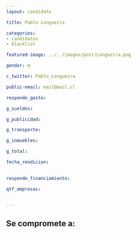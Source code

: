 ```yaml
---
layout: candidato

title: Pablo Longueira

categories: 
- candidatos
- blacklist

featured-image: ../../images/post/Longueira.png

gender: m

c_twitter: Pablo_Longueira

public-email: mail@mail.cl

responde_gasto:

g_sueldos:

g_publicidad:

g_transporte:

g_inmuebles:

g_total:

fecha_rendicion:

 
responde_financiamiento: 

qtf_empresas:


---
```

Se compromete a:
---

